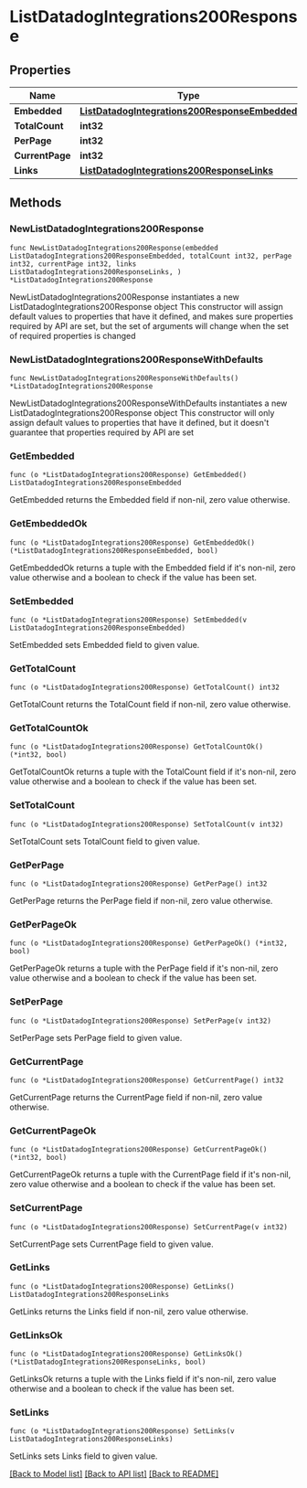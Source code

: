 # ListDatadogIntegrations200Response

## Properties

Name | Type | Description | Notes
------------ | ------------- | ------------- | -------------
**Embedded** | [**ListDatadogIntegrations200ResponseEmbedded**](ListDatadogIntegrations200ResponseEmbedded.md) |  | 
**TotalCount** | **int32** |  | 
**PerPage** | **int32** |  | 
**CurrentPage** | **int32** |  | 
**Links** | [**ListDatadogIntegrations200ResponseLinks**](ListDatadogIntegrations200ResponseLinks.md) |  | 

## Methods

### NewListDatadogIntegrations200Response

`func NewListDatadogIntegrations200Response(embedded ListDatadogIntegrations200ResponseEmbedded, totalCount int32, perPage int32, currentPage int32, links ListDatadogIntegrations200ResponseLinks, ) *ListDatadogIntegrations200Response`

NewListDatadogIntegrations200Response instantiates a new ListDatadogIntegrations200Response object
This constructor will assign default values to properties that have it defined,
and makes sure properties required by API are set, but the set of arguments
will change when the set of required properties is changed

### NewListDatadogIntegrations200ResponseWithDefaults

`func NewListDatadogIntegrations200ResponseWithDefaults() *ListDatadogIntegrations200Response`

NewListDatadogIntegrations200ResponseWithDefaults instantiates a new ListDatadogIntegrations200Response object
This constructor will only assign default values to properties that have it defined,
but it doesn't guarantee that properties required by API are set

### GetEmbedded

`func (o *ListDatadogIntegrations200Response) GetEmbedded() ListDatadogIntegrations200ResponseEmbedded`

GetEmbedded returns the Embedded field if non-nil, zero value otherwise.

### GetEmbeddedOk

`func (o *ListDatadogIntegrations200Response) GetEmbeddedOk() (*ListDatadogIntegrations200ResponseEmbedded, bool)`

GetEmbeddedOk returns a tuple with the Embedded field if it's non-nil, zero value otherwise
and a boolean to check if the value has been set.

### SetEmbedded

`func (o *ListDatadogIntegrations200Response) SetEmbedded(v ListDatadogIntegrations200ResponseEmbedded)`

SetEmbedded sets Embedded field to given value.


### GetTotalCount

`func (o *ListDatadogIntegrations200Response) GetTotalCount() int32`

GetTotalCount returns the TotalCount field if non-nil, zero value otherwise.

### GetTotalCountOk

`func (o *ListDatadogIntegrations200Response) GetTotalCountOk() (*int32, bool)`

GetTotalCountOk returns a tuple with the TotalCount field if it's non-nil, zero value otherwise
and a boolean to check if the value has been set.

### SetTotalCount

`func (o *ListDatadogIntegrations200Response) SetTotalCount(v int32)`

SetTotalCount sets TotalCount field to given value.


### GetPerPage

`func (o *ListDatadogIntegrations200Response) GetPerPage() int32`

GetPerPage returns the PerPage field if non-nil, zero value otherwise.

### GetPerPageOk

`func (o *ListDatadogIntegrations200Response) GetPerPageOk() (*int32, bool)`

GetPerPageOk returns a tuple with the PerPage field if it's non-nil, zero value otherwise
and a boolean to check if the value has been set.

### SetPerPage

`func (o *ListDatadogIntegrations200Response) SetPerPage(v int32)`

SetPerPage sets PerPage field to given value.


### GetCurrentPage

`func (o *ListDatadogIntegrations200Response) GetCurrentPage() int32`

GetCurrentPage returns the CurrentPage field if non-nil, zero value otherwise.

### GetCurrentPageOk

`func (o *ListDatadogIntegrations200Response) GetCurrentPageOk() (*int32, bool)`

GetCurrentPageOk returns a tuple with the CurrentPage field if it's non-nil, zero value otherwise
and a boolean to check if the value has been set.

### SetCurrentPage

`func (o *ListDatadogIntegrations200Response) SetCurrentPage(v int32)`

SetCurrentPage sets CurrentPage field to given value.


### GetLinks

`func (o *ListDatadogIntegrations200Response) GetLinks() ListDatadogIntegrations200ResponseLinks`

GetLinks returns the Links field if non-nil, zero value otherwise.

### GetLinksOk

`func (o *ListDatadogIntegrations200Response) GetLinksOk() (*ListDatadogIntegrations200ResponseLinks, bool)`

GetLinksOk returns a tuple with the Links field if it's non-nil, zero value otherwise
and a boolean to check if the value has been set.

### SetLinks

`func (o *ListDatadogIntegrations200Response) SetLinks(v ListDatadogIntegrations200ResponseLinks)`

SetLinks sets Links field to given value.



[[Back to Model list]](../README.md#documentation-for-models) [[Back to API list]](../README.md#documentation-for-api-endpoints) [[Back to README]](../README.md)



